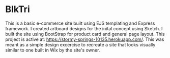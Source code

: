 # BlkTri
This is a basic e-commerce site built using EJS templating and Express framework.  I created artboard designs for the inital concept using Sketch.  I built the site using BootStrap for product card and general page layout.  This project is active at: https://stormy-springs-10135.herokuapp.com/.  This was meant as a simple design excercise to recreate a site that looks visually similar to one built in Wix by the site's owner. 
